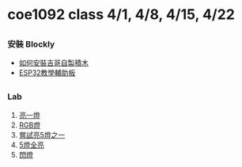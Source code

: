 # coe1092 class 4/1, 4/8, 4/15, 4/22
##
### 安裝 Blockly
* [如何安裝吉哥自製積木](https://sites.google.com/jes.mlc.edu.tw/ljj/linkit7697/%E5%A6%82%E4%BD%95%E5%AE%89%E8%A3%9D%E5%90%89%E5%93%A5%E8%87%AA%E8%A3%BD%E7%A9%8D%E6%9C%A8?authuser=0)
* [ESP32教學輔助板](https://sites.google.com/jes.mlc.edu.tw/ljj/linkit7697/%E5%A6%82%E4%BD%95%E5%AE%89%E8%A3%9D%E5%90%89%E5%93%A5%E8%87%AA%E8%A3%BD%E7%A9%8D%E6%9C%A8?authuser=0)
##
### Lab
1. [亮一燈](https://github.com/jumbokh/coe1092-class/blob/main/lab/ex1_red/ex1_red.ino)
2. [RGB燈](https://github.com/jumbokh/coe1092-class/blob/main/lab/ex1_rgb/ex1_rgb.ino)
3. [嘗試亮5燈之一](https://github.com/jumbokh/coe1092-class/blob/main/lab/ex2_light1/ex2_light1.ino)
4. [5燈全亮](https://github.com/jumbokh/coe1092-class/blob/main/lab/ex2_5light/ex2_5light.ino)
5. [閃燈](https://github.com/jumbokh/coe1092-class/blob/main/lab/ex2_5lightflip/ex2_5lightflip.ino)
##
